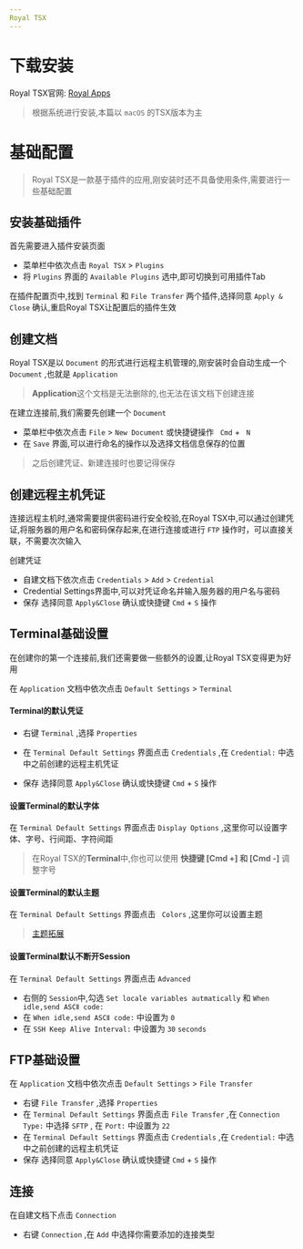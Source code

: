 ```yaml
---
Royal TSX
---
```


# 下载安装

Royal TSX官网: [Royal Apps](https://www.royalapps.com/ts/mac/features)

> 根据系统进行安装,本篇以 `macOS` 的TSX版本为主

# 基础配置

> Royal TSX是一款基于插件的应用,刚安装时还不具备使用条件,需要进行一些基础配置

## 安装基础插件

首先需要进入插件安装页面

* 菜单栏中依次点击 `Royal TSX` > `Plugins`
* 将 `Plugins` 界面的 `Available Plugins` 选中,即可切换到可用插件Tab

在插件配置页中,找到 `Terminal` 和 `File Transfer` 两个插件,选择同意 `Apply & Close` 确认,重启Royal TSX让配置后的插件生效

## 创建文档

Royal TSX是以 `Document` 的形式进行远程主机管理的,刚安装时会自动生成一个 `Document` ,也就是 `Application` 

> **Application**这个文档是无法删除的,也无法在该文档下创建连接

在建立连接前,我们需要先创建一个 `Document` 

* 菜单栏中依次点击 `File` > `New Document` 或快捷键操作 ` Cmd` + ` N`
* 在 `Save` 界面,可以进行命名的操作以及选择文档信息保存的位置

> 之后创建凭证、新建连接时也要记得保存

## 创建远程主机凭证

连接远程主机时,通常需要提供密码进行安全校验,在Royal TSX中,可以通过创建凭证,将服务器的用户名和密码保存起来,在进行连接或进行 `FTP` 操作时，可以直接关联，不需要次次输入

创建凭证

* 自建文档下依次点击 `Credentials` > `Add` > `Credential` 
* Credential Settings界面中,可以对凭证命名并输入服务器的用户名与密码
* 保存 选择同意 `Apply&Close` 确认或快捷键  `Cmd` + `S` 操作

## Terminal基础设置

在创建你的第一个连接前,我们还需要做一些额外的设置,让Royal TSX变得更为好用

在 `Application` 文档中依次点击 `Default Settings` > `Terminal` 

#### Terminal的默认凭证

* 右键 `Terminal` ,选择 `Properties` 

* 在 `Terminal Default Settings` 界面点击 `Credentials` ,在 `Credential:` 中选中之前创建的远程主机凭证
* 保存 选择同意 `Apply&Close` 确认或快捷键  `Cmd` + `S` 操作

#### 设置Terminal的默认字体

在 `Terminal Default Settings` 界面点击 `Display Options` ,这里你可以设置字体、字号、行间距、字符间距

> 在Royal TSX的**Terminal**中,你也可以使用 **快捷键 [Cmd +] 和 [Cmd -]** 调整字号

#### 设置Terminal的默认主题

在 `Terminal Default Settings` 界面点击 ` Colors` ,这里你可以设置主题

> [主题拓展](https://iterm2colorschemes.com)

#### 设置Terminal默认不断开Session

在 `Terminal Default Settings` 界面点击 `Advanced` 

* 右侧的 `Session`中,勾选 `Set locale variables autmatically` 和 `When idle,send ASCⅡ code:`
* 在 `When idle,send ASCⅡ code:` 中设置为 `0`
* 在 `SSH Keep Alive Interval:` 中设置为 `30` `seconds`

## FTP基础设置

在 `Application` 文档中依次点击 `Default Settings` > `File Transfer` 

* 右键 `File Transfer` ,选择 `Properties` 
* 在 `Terminal Default Settings` 界面点击 `File Transfer` ,在 `Connection Type:` 中选择 `SFTP` , 在 `Port:` 中设置为 `22`
* 在 `Terminal Default Settings` 界面点击 `Credentials` ,在 `Credential:` 中选中之前创建的远程主机凭证
* 保存 选择同意 `Apply&Close` 确认或快捷键  `Cmd` + `S` 操作

## 连接

在自建文档下点击 `Connection`

* 右键 `Connection` ,在 `Add` 中选择你需要添加的连接类型
